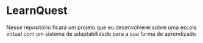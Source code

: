 # LearnQuest
Nesse repositório ficará um projeto que eu desenvolverei sobre uma escola virtual com um sistema de adaptabilidade para a sua forma de aprendizado